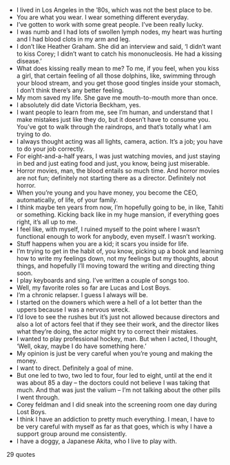  - I lived in Los Angeles in the ’80s, which was not the best place to be.
 - You are what you wear. I wear something different everyday.
 - I’ve gotten to work with some great people. I’ve been really lucky.
 - I was numb and I had lots of swollen lymph nodes, my heart was hurting and I had blood clots in my arm and leg.
 - I don’t like Heather Graham. She did an interview and said, ‘I didn’t want to kiss Corey; I didn’t want to catch his mononucleosis. He had a kissing disease.’
 - What does kissing really mean to me? To me, if you feel, when you kiss a girl, that certain feeling of all those dolphins, like, swimming through your blood stream, and you get those good tingles inside your stomach, I don’t think there’s any better feeling.
 - My mom saved my life. She gave me mouth-to-mouth more than once.
 - I absolutely did date Victoria Beckham, yes.
 - I want people to learn from me, see I’m human, and understand that I make mistakes just like they do, but it doesn’t have to consume you. You’ve got to walk through the raindrops, and that’s totally what I am trying to do.
 - I always thought acting was all lights, camera, action. It’s a job; you have to do your job correctly.
 - For eight-and-a-half years, I was just watching movies, and just staying in bed and just eating food and just, you know, being just miserable.
 - Horror movies, man, the blood entails so much time. And horror movies are not fun; definitely not starting there as a director. Definitely not horror.
 - When you’re young and you have money, you become the CEO, automatically, of life, of your family.
 - I think maybe ten years from now, I’m hopefully going to be, in like, Tahiti or something. Kicking back like in my huge mansion, if everything goes right, it’s all up to me.
 - I feel like, with myself, I ruined myself to the point where I wasn’t functional enough to work for anybody, even myself. I wasn’t working.
 - Stuff happens when you are a kid; it scars you inside for life.
 - I’m trying to get in the habit of, you know, picking up a book and learning how to write my feelings down, not my feelings but my thoughts, about things, and hopefully I’ll moving toward the writing and directing thing soon.
 - I play keyboards and sing. I’ve written a couple of songs too.
 - Well, my favorite roles so far are Lucas and Lost Boys.
 - I’m a chronic relapser. I guess I always will be.
 - I started on the downers which were a hell of a lot better than the uppers because I was a nervous wreck.
 - I’d love to see the rushes but it’s just not allowed because directors and also a lot of actors feel that if they see their work, and the director likes what they’re doing, the actor might try to correct their mistakes.
 - I wanted to play professional hockey, man. But when I acted, I thought, ‘Well, okay, maybe I do have something here.’
 - My opinion is just be very careful when you’re young and making the money.
 - I want to direct. Definitely a goal of mine.
 - But one led to two, two led to four, four led to eight, until at the end it was about 85 a day – the doctors could not believe I was taking that much. And that was just the valium – I’m not talking about the other pills I went through.
 - Corey feldman and I did sneak into the screening room one day during Lost Boys.
 - I think I have an addiction to pretty much everything. I mean, I have to be very careful with myself as far as that goes, which is why I have a support group around me consistently.
 - I have a doggy, a Japanese Akita, who I live to play with.

29 quotes